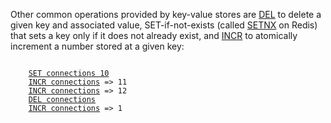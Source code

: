 Other common operations provided by key-value stores are [DEL](#help%20del) to delete a given
key and associated value, SET-if-not-exists (called [SETNX](#help%20setnx) on Redis) that sets a
key only if it does not already exist, and [INCR](#help%20incr) to atomically increment a
number stored at a given key:

<pre><code>
    <a href="#SET%20connections%2010">SET connections 10</a>
    <a href="#INCR%20connections">INCR connections</a> => 11
    <a href="#INCR%20connections">INCR connections</a> => 12
    <a href="#DEL%20connections">DEL connections</a>
    <a href="#INCR%20connections">INCR connections<a/> => 1
</code></pre>